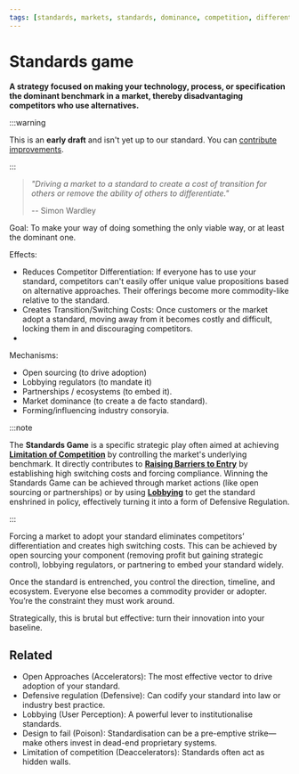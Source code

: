 ```yaml
---
tags: [standards, markets, standards, dominance, competition, differentiation, switching costs, lock-in]
---
```


# Standards game

**A strategy focused on making your technology, process, or specification the dominant benchmark in a market, thereby disadvantaging competitors who use alternatives.**

:::warning

This is an **early draft** and isn't yet up to our standard.
You can [contribute improvements](https://github.com/dave1010/wardley-leadership-strategies).

:::

> *"Driving a market to a standard to create a cost of transition for others or remove the ability of others to differentiate."*
>
> -- Simon Wardley

Goal: To make your way of doing something the only viable way, or at least the dominant one.

Effects:

- Reduces Competitor Differentiation: If everyone has to use your standard, competitors can't easily offer unique value propositions based on alternative approaches. Their offerings become more commodity-like relative to the standard.
- Creates Transition/Switching Costs: Once customers or the market adopt a standard, moving away from it becomes costly and difficult, locking them in and discouraging competitors.
- 
Mechanisms:

- Open sourcing (to drive adoption)
- Lobbying regulators (to mandate it)
- Partnerships / ecosystems (to embed it).
- Market dominance (to create a de facto standard).
- Forming/influencing industry consoryia.

:::note

The **Standards Game** is a specific strategic play often aimed at achieving [**Limitation of Competition**](/strategies/defensive/limitation-of-competition) by controlling the market's underlying benchmark. It directly contributes to [**Raising Barriers to Entry**](/strategies/defensive/raising-barriers-to-entry) by establishing high switching costs and forcing compliance. Winning the Standards Game can be achieved through market actions (like open sourcing or partnerships) or by using [**Lobbying**](/strategies/user-perception/lobbying-counterplay) to get the standard enshrined in policy, effectively turning it into a form of Defensive Regulation.

:::

Forcing a market to adopt your standard eliminates competitors’ differentiation and creates high switching costs. This can be achieved by open sourcing your component (removing profit but gaining strategic control), lobbying regulators, or partnering to embed your standard widely.

Once the standard is entrenched, you control the direction, timeline, and ecosystem. Everyone else becomes a commodity provider or adopter. You’re the constraint they must work around.

Strategically, this is brutal but effective: turn their innovation into your baseline.

## Related

- Open Approaches (Accelerators): The most effective vector to drive adoption of your standard.
- Defensive regulation (Defensive): Can codify your standard into law or industry best practice.
- Lobbying (User Perception): A powerful lever to institutionalise standards.
- Design to fail (Poison): Standardisation can be a pre-emptive strike—make others invest in dead-end proprietary systems.
- Limitation of competition (Deaccelerators): Standards often act as hidden walls.
